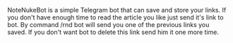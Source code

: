 NoteNukeBot is a simple Telegram bot that can save and store your links. If you don't have enough time to read the article you like just send it's link to bot.
By command /rnd bot will send you one of the previous links you saved. If you don't want bot to delete this link send him it one more time.